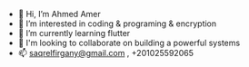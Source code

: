 - 👋 Hi, I’m Ahmed Amer
- 👀 I’m interested in coding & programing & encryption
- 🌱 I’m currently learning flutter
- 💞️ I'm looking to collaborate on building a powerful systems
- 📫 saqrelfirgany@gmail.com , +201025592065
 

<!---
saqrelfirgany/saqrelfirgany is a ✨ special ✨ repository because its `README.md` (this file) appears on your GitHub profile.
You can click the Preview link to take a look at your changes.
--->
